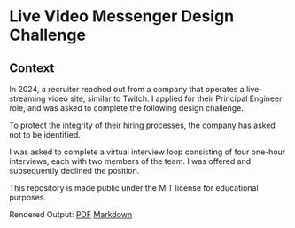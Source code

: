 # Live Video Messenger Design Challenge

## Context

In 2024, a recruiter reached out from a company that operates a live-streaming
video site, similar to Twitch. I applied for their Principal Engineer role, and
was asked to complete the following design challenge.

To protect the integrity of their hiring processes, the company has asked not to
be identified.

I was asked to complete a virtual interview loop consisting of four one-hour
interviews, each with two members of the team. I was offered and subsequently
declined the position.

This repository is made public under the MIT license for educational purposes.

Rendered Output: [PDF](design_proposal.md) [Markdown](src/chapter_1.md)
